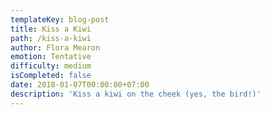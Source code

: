 ```yaml
---
templateKey: blog-post
title: Kiss a Kiwi
path: /kiss-a-kiwi
author: Flora Mearon
emotion: Tentative
difficulty: medium
isCompleted: false
date: 2018-01-07T00:00:00+07:00
description: 'Kiss a kiwi on the cheek (yes, the bird!)'
---
```


